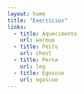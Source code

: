 ```yaml
---
layout: home
title: "Exercícios"
links:
  - title: Aquecimento
    url: warmup
  - title: Peito
    url: chest
  - title: Perna
    url: leg
  - title: Egoscue
    url: egoscue
---
```

